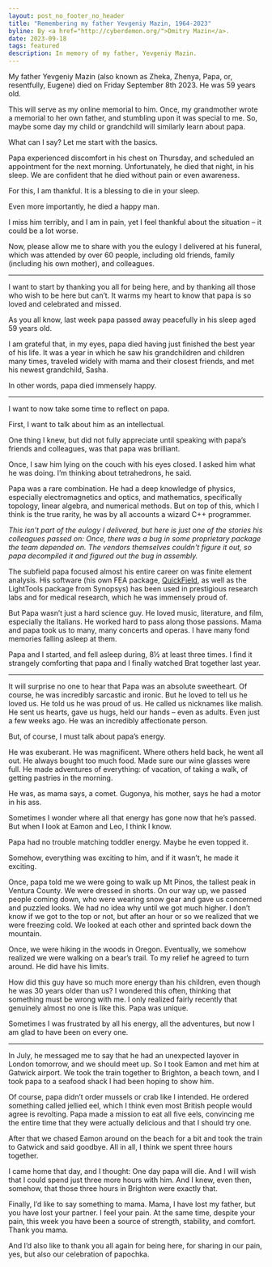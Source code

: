 ```yaml
---
layout: post_no_footer_no_header
title: "Remembering my father Yevgeniy Mazin, 1964-2023"
byline: By <a href="http://cyberdemon.org/">Dmitry Mazin</a>.
date: 2023-09-18
tags: featured
description: In memory of my father, Yevgeniy Mazin.
---
```

My father Yevgeniy Mazin (also known as Zheka, Zhenya, Papa, or, resentfully, Eugene) died on Friday September 8th 2023. He was 59 years old.

This will serve as my online memorial to him. Once, my grandmother wrote a memorial to her own father, and stumbling upon it was special to me. So, maybe some day my child or grandchild will similarly learn about papa.

What can I say? Let me start with the basics.

Papa experienced discomfort in his chest on Thursday, and scheduled an appointment for the next morning. Unfortunately, he died that night, in his sleep. We are confident that he died without pain or even awareness.

For this, I am thankful. It is a blessing to die in your sleep.

Even more importantly, he died a happy man.

I miss him terribly, and I am in pain, yet I feel thankful about the situation – it could be a lot worse.

Now, please allow me to share with you the eulogy I delivered at his funeral, which was attended by over 60 people, including old friends, family (including his own mother), and colleagues.

***

I want to start by thanking you all for being here, and by thanking all those who wish to be here but can’t. It warms my heart to know that papa is so loved and celebrated and missed.

As you all know, last week papa passed away peacefully in his sleep aged 59 years old.

I am grateful that, in my eyes, papa died having just finished the best year of his life. It was a year in which he saw his grandchildren and children many times, traveled widely with mama and their closest friends, and met his newest grandchild, Sasha.

In other words, papa died immensely happy.

***

I want to now take some time to reflect on papa.

First, I want to talk about him as an intellectual.

One thing I knew, but did not fully appreciate until speaking with papa’s friends and colleagues, was that papa was brilliant.

Once, I saw him lying on the couch with his eyes closed. I asked him what he was doing. I’m thinking about tetrahedrons, he said.

Papa was a rare combination. He had a deep knowledge of physics, especially electromagnetics and optics, and mathematics, specifically topology, linear algebra, and numerical methods. But on top of this, which I think is the true rarity, he was by all accounts a wizard C++ programmer.

*This isn't part of the eulogy I delivered, but here is just one of the stories his colleagues passed on: Once, there was a bug in some proprietary package the team depended on. The vendors themselves couldn't figure it out, so papa decompiled it and figured out the bug in assembly.*

The subfield papa focused almost his entire career on was finite element analysis. His software (his own FEA package, [QuickField](https://quickfield.com/), as well as the LightTools package from Synopsys) has been used in prestigious research labs and for medical research, which he was immensely proud of.

But Papa wasn’t just a hard science guy. He loved music, literature, and film, especially the Italians. He worked hard to pass along those passions. Mama and papa took us to many, many concerts and operas. I have many fond memories falling asleep at them.

Papa and I started, and fell asleep during, 8½ at least three times. I find it strangely comforting that papa and I finally watched Brat together last year.

***

It will surprise no one to hear that Papa was an absolute sweetheart. Of course, he was incredibly sarcastic and ironic. But he loved to tell us he loved us. He told us he was proud of us. He called us nicknames like malish. He sent us hearts, gave us hugs, held our hands – even as adults. Even just a few weeks ago. He was an incredibly affectionate person.

But, of course, I must talk about papa’s energy.

He was exuberant. He was magnificent. Where others held back, he went all out. He always bought too much food. Made sure our wine glasses were full. He made adventures of everything: of vacation, of taking a walk, of getting pastries in the morning.
 
He was, as mama says, a comet. Gugonya, his mother, says he had a motor in his ass.

Sometimes I wonder where all that energy has gone now that he’s passed. But when I look at Eamon and Leo, I think I know.

Papa had no trouble matching toddler energy. Maybe he even topped it.

Somehow, everything was exciting to him, and if it wasn’t, he made it exciting.

Once, papa told me we were going to walk up Mt Pinos, the tallest peak in Ventura County. We were dressed in shorts. On our way up, we passed people coming down, who were wearing snow gear and gave us concerned and puzzled looks. We had no idea why until we got much higher. I don’t know if we got to the top or not, but after an hour or so we realized that we were freezing cold. We looked at each other and sprinted back down the mountain.

Once, we were hiking in the woods in Oregon. Eventually, we somehow realized we were walking on a bear’s trail. To my relief he agreed to turn around. He did have his limits. 

How did this guy have so much more energy than his children, even though he was 30 years older than us? I wondered this often, thinking that something must be wrong with me. I only realized fairly recently that genuinely almost no one is like this. Papa was unique.

Sometimes I was frustrated by all his energy, all the adventures, but now I am glad to have been on every one.

***

In July, he messaged me to say that he had an unexpected layover in London tomorrow, and we should meet up. So I took Eamon and met him at Gatwick airport. We took the train together to Brighton, a beach town, and I took papa to a seafood shack I had been hoping to show him.

Of course, papa didn’t order mussels or crab like I intended. He ordered something called jellied eel, which I think even most British people would agree is revolting. Papa made a mission to eat all five eels, convincing me the entire time that they were actually delicious and that I should try one.

After that we chased Eamon around on the beach for a bit and took the train to Gatwick and said goodbye. All in all, I think we spent three hours together.

I came home that day, and I thought: One day papa will die. And I will wish that I could spend just three more hours with him. And I knew, even then, somehow, that those three hours in Brighton were exactly that.

Finally, I’d like to say something to mama. Mama, I have lost my father, but you have lost your partner. I feel your pain. At the same time, despite your pain, this week you have been a source of strength, stability, and comfort. Thank you mama.

And I’d also like to thank you all again for being here, for sharing in our pain, yes, but also our celebration of papochka.
